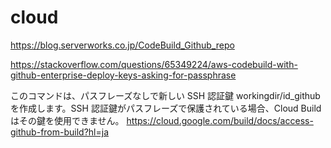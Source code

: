 # cloud

https://blog.serverworks.co.jp/CodeBuild_Github_repo


https://stackoverflow.com/questions/65349224/aws-codebuild-with-github-enterprise-deploy-keys-asking-for-passphrase

このコマンドは、パスフレーズなしで新しい SSH 認証鍵 workingdir/id_github を作成します。SSH 認証鍵がパスフレーズで保護されている場合、Cloud Build はその鍵を使用できません。
https://cloud.google.com/build/docs/access-github-from-build?hl=ja
